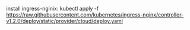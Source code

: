 install ingress-nginix: kubectl apply -f https://raw.githubusercontent.com/kubernetes/ingress-nginx/controller-v1.2.0/deploy/static/provider/cloud/deploy.yaml
